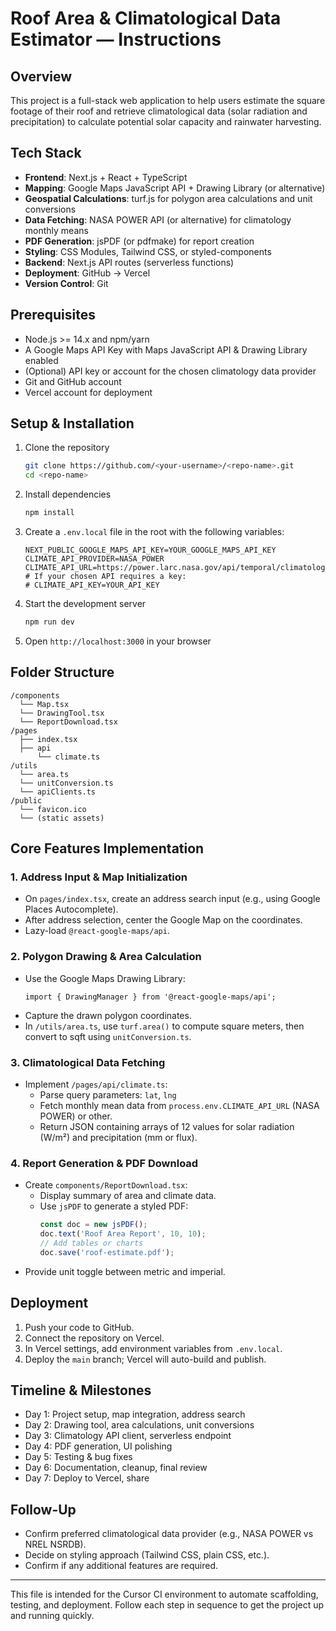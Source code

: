  # Roof Area & Climatological Data Estimator — Instructions

## Overview

This project is a full-stack web application to help users estimate the square footage of their roof and retrieve climatological data (solar radiation and precipitation) to calculate potential solar capacity and rainwater harvesting.

## Tech Stack

- **Frontend**: Next.js + React + TypeScript
- **Mapping**: Google Maps JavaScript API + Drawing Library (or alternative)
- **Geospatial Calculations**: turf.js for polygon area calculations and unit conversions
- **Data Fetching**: NASA POWER API (or alternative) for climatology monthly means
- **PDF Generation**: jsPDF (or pdfmake) for report creation
- **Styling**: CSS Modules, Tailwind CSS, or styled-components
- **Backend**: Next.js API routes (serverless functions)
- **Deployment**: GitHub → Vercel
- **Version Control**: Git

## Prerequisites

- Node.js >= 14.x and npm/yarn
- A Google Maps API Key with Maps JavaScript API & Drawing Library enabled
- (Optional) API key or account for the chosen climatology data provider
- Git and GitHub account
- Vercel account for deployment

## Setup & Installation

1. Clone the repository
   ```bash
   git clone https://github.com/<your-username>/<repo-name>.git
   cd <repo-name>
   ```
2. Install dependencies
   ```bash
   npm install
   ```
3. Create a `.env.local` file in the root with the following variables:
   ```
   NEXT_PUBLIC_GOOGLE_MAPS_API_KEY=YOUR_GOOGLE_MAPS_API_KEY
   CLIMATE_API_PROVIDER=NASA_POWER
   CLIMATE_API_URL=https://power.larc.nasa.gov/api/temporal/climatology/point
   # If your chosen API requires a key:
   # CLIMATE_API_KEY=YOUR_API_KEY
   ```
4. Start the development server
   ```bash
   npm run dev
   ```
5. Open `http://localhost:3000` in your browser

## Folder Structure

```
/components
  └── Map.tsx
  └── DrawingTool.tsx
  └── ReportDownload.tsx
/pages
  ├── index.tsx
  ├── api
      └── climate.ts
/utils
  └── area.ts
  └── unitConversion.ts
  └── apiClients.ts
/public
  └── favicon.ico
  └── (static assets)
```

## Core Features Implementation

### 1. Address Input & Map Initialization

- On `pages/index.tsx`, create an address search input (e.g., using Google Places Autocomplete).
- After address selection, center the Google Map on the coordinates.
- Lazy-load `@react-google-maps/api`.

### 2. Polygon Drawing & Area Calculation

- Use the Google Maps Drawing Library:
  ```tsx
  import { DrawingManager } from '@react-google-maps/api';
  ```
- Capture the drawn polygon coordinates.
- In `/utils/area.ts`, use `turf.area()` to compute square meters, then convert to sqft using `unitConversion.ts`.

### 3. Climatological Data Fetching

- Implement `/pages/api/climate.ts`:
  - Parse query parameters: `lat`, `lng`
  - Fetch monthly mean data from `process.env.CLIMATE_API_URL` (NASA POWER) or other.
  - Return JSON containing arrays of 12 values for solar radiation (W/m²) and precipitation (mm or flux).

### 4. Report Generation & PDF Download

- Create `components/ReportDownload.tsx`:
  - Display summary of area and climate data.
  - Use `jsPDF` to generate a styled PDF:
    ```ts
    const doc = new jsPDF();
    doc.text('Roof Area Report', 10, 10);
    // Add tables or charts
    doc.save('roof-estimate.pdf');
    ```
- Provide unit toggle between metric and imperial.

## Deployment

1. Push your code to GitHub.
2. Connect the repository on Vercel.
3. In Vercel settings, add environment variables from `.env.local`.
4. Deploy the `main` branch; Vercel will auto-build and publish.

## Timeline & Milestones

- Day 1: Project setup, map integration, address search
- Day 2: Drawing tool, area calculations, unit conversions
- Day 3: Climatology API client, serverless endpoint
- Day 4: PDF generation, UI polishing
- Day 5: Testing & bug fixes
- Day 6: Documentation, cleanup, final review
- Day 7: Deploy to Vercel, share

## Follow-Up

- Confirm preferred climatological data provider (e.g., NASA POWER vs NREL NSRDB).
- Decide on styling approach (Tailwind CSS, plain CSS, etc.).
- Confirm if any additional features are required.

---

This file is intended for the Cursor CI environment to automate scaffolding, testing, and deployment. Follow each step in sequence to get the project up and running quickly.